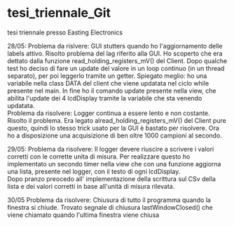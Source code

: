 # tesi_triennale_Git

tesi triennale presso Easting Electronics


28/05:
    Problema da rislvere: GUI stutters quando ho l'aggiornamento delle labels attivo. 
        Risolto problema del lag riferito alla GUI. Ho scoperto che era dettato dalla funzione read_holding_registers_mV() del Client. Dopo qualche test ho deciso di fare un update del valore in un loop continuo (in un thread separato), per poi leggerlo tramite un getter.
        Spiegato meglio: ho una variabile nella class DATA del client che viene updatata nel ciclo while presente nel main. In fine ho il comando update presente nella view, che abilita l'update dei 4 lcdDisplay tramite la variabile che sta venendo updatata.   
    Problema da risolvere: Logger continua a essere lento e non costante.
        Risolto il problema. Era legato alread_holding_registers_mV() del Client pure questo, quindi lo stesso trick usato per la GUI è bastato per risolvere. Ora ho a disposizione una acquisizione di ben oltre 1000 campioni al secondo.

29/05:
    Problema da risolvere: Il logger devere riuscire a scrivere i valori corretti con le corrette unita di misura. 
        Per realizzare questo ho implementato un secondo timer nella view che con una funzione aggiorna una lista, presente nel logger, con il testo di ogni lcdDisplay.  
        Dopo pranzo preocedo all' implementazione della scrittura sul CSv della lista e dei valori corretti in base all'unità di misura rilevata.

30/05
    Problema da risolvere: Chiusura di tutto il programma quando la finestra si chiude.
        Trovato segnale di chiusura lastWindowClosed() che viene chiamato quando l'ultima finestra viene chiusa